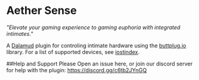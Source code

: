 # Aether Sense

*"Elevate your gaming experience to gaming euphoria with integrated intimates."*

A [Dalamud](https://github.com/goatcorp/Dalamud) plugin for controling intimate hardware using the [buttplug.io](https://github.com/buttplugio) library.
For a list of supported devices, see [iostindex](https://iostindex.com).

##Help and Support
Please Open an issue here, or join our discord server for help with the plugin: https://discord.gg/c6tb2JYnGQ
